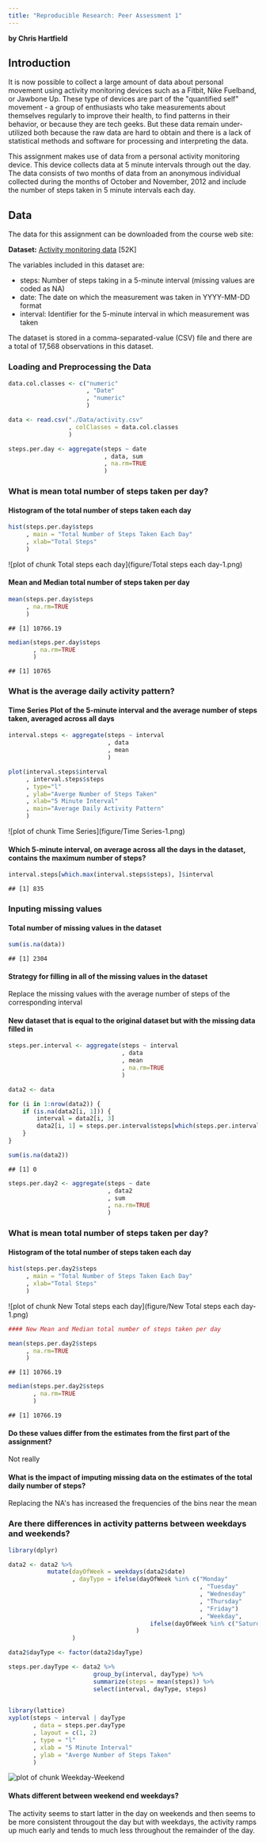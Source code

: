 ```yaml
---
title: "Reproducible Research: Peer Assessment 1"
---
```

<b>by Chris Hartfield</b>

## Introduction

It is now possible to collect a large amount of data about personal movement using activity monitoring devices such as a Fitbit, Nike Fuelband, or Jawbone Up. These type of devices are part of the "quantified self" movement - a group of enthusiasts who take measurements about themselves regularly to improve their health, to find patterns in their behavior, or because they are tech geeks. But these data remain under-utilized both because the raw data are hard to obtain and there is a lack of statistical methods and software for processing and interpreting the data.

This assignment makes use of data from a personal activity monitoring device. This device collects data at 5 minute intervals through out the day. The data consists of two months of data from an anonymous individual collected during the months of October and November, 2012 and include the number of steps taken in 5 minute intervals each day.

## Data

The data for this assignment can be downloaded from the course web site:

<b>Dataset:</b> <u>[Activity monitoring data](https://d396qusza40orc.cloudfront.net/repdata%2Fdata%2Factivity.zip "Activity monitoring data")</u> [52K]

The variables included in this dataset are:

<ul>
<li>steps: Number of steps taking in a 5-minute interval (missing values are coded as NA)</li>
<li>date: The date on which the measurement was taken in YYYY-MM-DD format</li>
<li>interval: Identifier for the 5-minute interval in which measurement was taken</li>
</ul>

The dataset is stored in a comma-separated-value (CSV) file and there are a total of 17,568 observations in this dataset.

### Loading and Preprocessing the Data

```r
data.col.classes <- c("numeric"
                      , "Date"
                      , "numeric"
                      )

data <- read.csv("./Data/activity.csv"
                 , colClasses = data.col.classes
                 )

steps.per.day <- aggregate(steps ~ date
                           , data, sum
                           , na.rm=TRUE
                           )
```

### What is mean total number of steps taken per day?

#### Histogram of the total number of steps taken each day

```r
hist(steps.per.day$steps
     , main = "Total Number of Steps Taken Each Day"
     , xlab="Total Steps"
     )
```

![plot of chunk Total steps each day](figure/Total steps each day-1.png) 

#### Mean and Median total number of steps taken per day

```r
mean(steps.per.day$steps
     , na.rm=TRUE
     )
```

```
## [1] 10766.19
```

```r
median(steps.per.day$steps
       , na.rm=TRUE
       )
```

```
## [1] 10765
```

### What is the average daily activity pattern?

#### Time Series Plot of the 5-minute interval and the average number of steps taken, averaged across all days


```r
interval.steps <- aggregate(steps ~ interval
                            , data
                            , mean
                            )

plot(interval.steps$interval
     , interval.steps$steps
     , type="l"
     , ylab="Averge Number of Steps Taken"
     , xlab="5 Minute Interval"
     , main="Average Daily Activity Pattern"
     )
```

![plot of chunk Time Series](figure/Time Series-1.png) 

#### Which 5-minute interval, on average across all the days in the dataset, contains the maximum number of steps?

```r
interval.steps[which.max(interval.steps$steps), ]$interval
```

```
## [1] 835
```

### Inputing missing values

#### Total number of missing values in the dataset 

```r
sum(is.na(data))
```

```
## [1] 2304
```

#### Strategy for filling in all of the missing values in the dataset
Replace the missing values with the average number of steps of the corresponding interval


#### New dataset that is equal to the original dataset but with the missing data filled in

```r
steps.per.interval <- aggregate(steps ~ interval
                                , data
                                , mean
                                , na.rm=TRUE
                                )

data2 <- data

for (i in 1:nrow(data2)) {
    if (is.na(data2[i, 1])) {
        interval = data2[i, 3]
        data2[i, 1] = steps.per.interval$steps[which(steps.per.interval$interval==interval)]
    }
}

sum(is.na(data2))
```

```
## [1] 0
```

```r
steps.per.day2 <- aggregate(steps ~ date
                            , data2
                            , sum
                            , na.rm=TRUE
                            )
```

### What is mean total number of steps taken per day?

#### Histogram of the total number of steps taken each day

```r
hist(steps.per.day2$steps
     , main = "Total Number of Steps Taken Each Day"
     , xlab="Total Steps"
     )
```

![plot of chunk New Total steps each day](figure/New Total steps each day-1.png) 

```r
#### New Mean and Median total number of steps taken per day
```

```r
mean(steps.per.day2$steps
     , na.rm=TRUE
     )
```

```
## [1] 10766.19
```

```r
median(steps.per.day2$steps
       , na.rm=TRUE
       )
```

```
## [1] 10766.19
```

#### Do these values differ from the estimates from the first part of the assignment? 

Not really

#### What is the impact of imputing missing data on the estimates of the total daily number of steps?

Replacing the NA's has increased the frequencies of the bins near the mean

### Are there differences in activity patterns between weekdays and weekends?

```r
library(dplyr)

data2 <- data2 %>%
           mutate(dayOfWeek = weekdays(data2$date)
                  , dayType = ifelse(dayOfWeek %in% c("Monday"
                                                      , "Tuesday"
                                                      , "Wednesday"
                                                      , "Thursday"
                                                      , "Friday")
                                                      , "Weekday",
                                        ifelse(dayOfWeek %in% c("Saturday", "Sunday"), "Weekend", NA)
                                    )
                  )

data2$dayType <- factor(data2$dayType)

steps.per.dayType <- data2 %>%
                        group_by(interval, dayType) %>%
                        summarize(steps = mean(steps)) %>%
                        select(interval, dayType, steps)
     

library(lattice)
xyplot(steps ~ interval | dayType
       , data = steps.per.dayType
       , layout = c(1, 2)
       , type = "l"
       , xlab = "5 Minute Interval"
       , ylab = "Averge Number of Steps Taken"
       )  
```

![plot of chunk Weekday-Weekend](figure/Weekday-Weekend-1.png) 

#### Whats different between weekend end weekdays?

The activity seems to start latter in the day on weekends and then seems to be more consistent througout the day but with weekdays, the activity ramps up much early and tends to much less throughout the remainder of the day.
